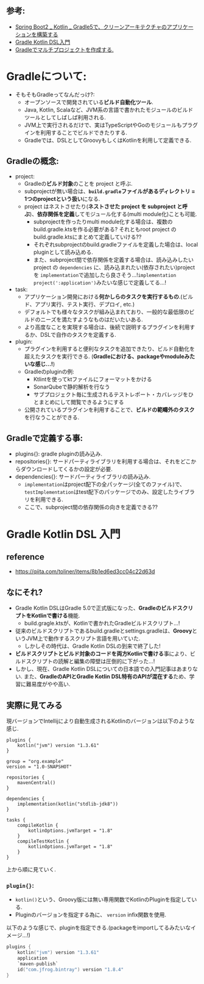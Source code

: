 ## 参考:

- [Spring Boot2 _ Kotlin _ Gradle5で、クリーンアーキテクチャのアプリケーションを構築する](https://radiochemical.hatenablog.com/entry/2019/09/08/164542)
- [Gradle Kotlin DSL入門](https://qiita.com/toliner/items/8b1ed6ed3cc04c22d63d)
- [Gradleでマルチプロジェクトを作成する.](https://zenn.dev/boronngo/articles/gradle-multi-project)

# Gradleについて:

- そもそもGradleってなんだっけ?:
  - オープンソースで開発されている**ビルド自動化ツール**.
  - Java, Kotlin, Scalaなど、JVM系の言語で書かれたモジュールのビルドツールとしてしばしば利用される.
  - JVM上で実行されるだけで、実はTypeScriptやGoのモジュールもプラグインを利用することでビルドできたりする.
  - Gradleでは、DSLとしてGroovyもしくはKotlinを利用して定義できる.

## Gradleの概念:

- project:
  - Gradleの**ビルド対象**のことを project と呼ぶ.
  - subprojectが無い場合は、**`build.gradle`ファイルがあるディレクトリ = 1つのprojectという扱い**になる.
  - project はネストさせたり(**ネストさせた project を subproject と呼ぶ**)、**依存関係を定義**してモジュール化する(multi module化)ことも可能.
    - subprojectを作ったりmulti module化する場合は、複数のbuild.gradle.ktsを作る必要がある? それともroot project のbuild.gradle.ktsにまとめて定義していける??
    - それぞれsubprojectのbuild.gradleファイルを定義した場合は、local pluginとして読み込める.
    - また、subproject間で依存関係を定義する場合は、読み込みしたいproject の `dependencies` に、読み込まれたい(依存されたい)projectを `implementation`で追加したら良さそう...!`implementation project(':application')`みたいな感じで定義してる...!
- task:
  - アプリケーション開発における**何かしらのタスクを実行するもの**.(ビルド、アプリ実行、テスト実行、デプロイ, etc.)
  - デフォルトでも様々なタスクが組み込まれており、一般的な最低限のビルドのニーズを満たすようなものはだいたいある.
  - より高度なことを実現する場合は、後続で説明するプラグインを利用するか、DSLで自作のタスクを定義する.
- plugin:
  - プラグインを利用すると便利なタスクを追加できたり、ビルド自動化を超えたタスクを実行できる. (**Gradleにおける、packageやmoduleみたいな感じ...!**)
  - Gradleのpluginの例:
    - Ktlintを使ってktファイルにフォーマットをかける
    - SonarQubeで静的解析を行なう
    - サブプロジェクト毎に生成されるテストレポート・カバレッジをひとまとめにして閲覧できるようにする
  - 公開されているプラグインを利用することで、**ビルドの範疇外のタスク**を行なうことができる.

## Gradleで定義する事:

- plugins{}: gradle pluginの読み込み.
- repositories{}: サードパーティライブラリを利用する場合は、それをどこからダウンロードしてくるかの設定が必要.
- dependencies{}: サードパーティライブラリの読み込み.
  - `implementation`はproject配下の全パッケージ(全てのファイル)で、`testImplementation`はtest配下のパッケージでのみ、設定したライブラリを利用できる.
  - ここで、subproject間の依存関係の向きを定義できる??

# Gradle Kotlin DSL 入門

## reference

- https://qiita.com/toliner/items/8b1ed6ed3cc04c22d63d

## なにそれ?

- Gradle Kotlin DSLはGradle 5.0で正式版になった、**GradleのビルドスクリプトをKotlinで書ける**機能.
  - build.gragle.ktsが、Kotlinで書かれたGradleビルドスクリプト...!
- 従来のビルドスクリプトであるbuild.gradleとsettings.gradleは、**Groovy**というJVM上で動作するスクリプト言語を用いていた.
  - しかしその時代は、Gradle Kotlin DSLの到来で終了した!
- **ビルドスクリプトとビルド対象のコードを両方Kotlinで書ける**事により、ビルドスクリプトの読解と編集の障壁は圧倒的に下がった...!
- しかし、現在、Gradle Kotlin DSLについての日本語での入門記事はあまりない. また、**GradleのAPIとGradle Kotlin DSL特有のAPIが混在する**ため、学習に難易度がやや高い.

## 実際に見てみる

現バージョンでIntellijにより自動生成されるKotlinのバージョンは以下のような感じ.

```
plugins {
    kotlin("jvm") version "1.3.61"
}

group = "org.example"
version = "1.0-SNAPSHOT"

repositories {
    mavenCentral()
}

dependencies {
    implementation(kotlin("stdlib-jdk8"))
}

tasks {
    compileKotlin {
        kotlinOptions.jvmTarget = "1.8"
    }
    compileTestKotlin {
        kotlinOptions.jvmTarget = "1.8"
    }
}
```

上から順に見ていく.

### `plugin{}`:

- `kotlin()`という、Groovy版には無い専用関数でKotlinのPluginを指定している.
- Pluginのバージョンを指定する為に、 `version` infix関数を使用.

以下のような感じで、pluginを指定できる.(packageをimportしてるみたいなイメージ...!)

```kotlin
plugins {
    kotlin("jvm") version "1.3.61"
    application
    `maven-publish`
    id("com.jfrog.bintray") version "1.8.4"
}
```

###
